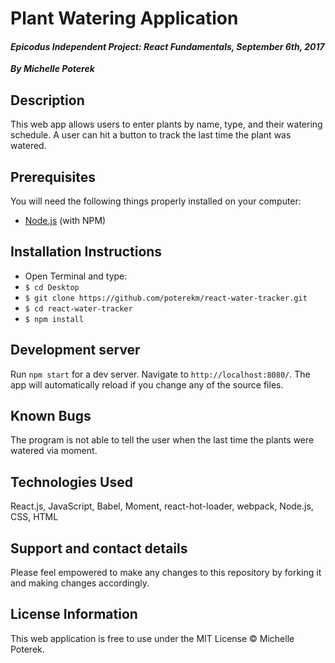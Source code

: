 # Plant Watering Application
#### _Epicodus Independent Project: React Fundamentals, September 6th, 2017_
**_By Michelle Poterek_**


## Description

This web app allows users to enter plants by name, type, and their watering schedule. A user can hit a button to track the last time the plant was watered.

## Prerequisites

You will need the following things properly installed on your computer:
* [Node.js](https://nodejs.org/) (with NPM)

## Installation Instructions
* Open Terminal and type:
* `$ cd Desktop`
* `$ git clone https://github.com/poterekm/react-water-tracker.git`
* `$ cd react-water-tracker`
* `$ npm install`

## Development server

Run `npm start` for a dev server. Navigate to `http://localhost:8080/`. The app will automatically reload if you change any of the source files.

## Known Bugs

The program is not able to tell the user when the last time the plants were watered via moment.

## Technologies Used

React.js, JavaScript, Babel, Moment, react-hot-loader, webpack, Node.js, CSS, HTML

## Support and contact details
Please feel empowered to make any changes to this repository by forking it and making changes accordingly.


## License Information
This web application is free to use under the MIT License &copy; Michelle Poterek.
